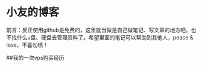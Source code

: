 # 小友的博客
前言：反正使用github是免费的，这里就当做是自己做笔记、写文章的地方吧。也不找什么u盘、硬盘去管理资料了。希望里面的笔记可以帮助到其他人，peace & love，不喜勿喷！

##我的一次vps购买经历
